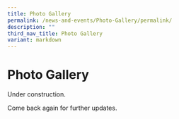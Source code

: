 ```yaml
---
title: Photo Gallery
permalink: /news-and-events/Photo-Gallery/permalink/
description: ""
third_nav_title: Photo Gallery
variant: markdown
---
```

Photo Gallery
=============

Under construction.

Come back again for further updates.